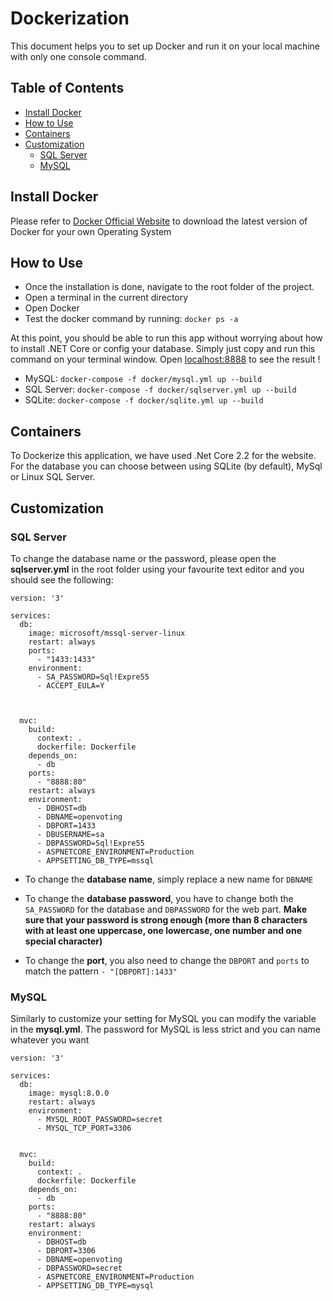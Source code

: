 # Dockerization
This document helps you to set up Docker and run it on your local machine with only one console command.

## Table of Contents
- [Install Docker](#install-docker)
- [How to Use](#how-to-use)
- [Containers](#containers)
- [Customization](#customization)
  - [SQL Server](#sql-server)
  - [MySQL](#mysql)


## Install Docker
Please refer to [Docker Official Website](https://www.docker.com/) to download the latest version of Docker for your own Operating System

## How to Use
- Once the installation is done, navigate to the root folder of the project.
- Open a terminal in the current directory
- Open Docker
- Test the docker command by running: ``` docker ps -a ```

At this point, you should be able to run this app without worrying about how to install .NET Core or config your database. Simply just copy and run this command on your terminal window. Open [localhost:8888](http:localhost:8888) to see the result !

- MySQL: ```docker-compose -f docker/mysql.yml up --build```
- SQL Server: ```docker-compose -f docker/sqlserver.yml up --build```
- SQLite: ```docker-compose -f docker/sqlite.yml up --build```

## Containers
To Dockerize this application, we have used .Net Core 2.2 for the website. For the database you can choose between using SQLite (by default), MySql or Linux SQL Server.


## Customization

### SQL Server
To change the database name or the password, please open the **sqlserver.yml** in the root folder using your favourite text editor and you should see the following:


```
version: '3'

services:
  db:
    image: microsoft/mssql-server-linux
    restart: always
    ports:
      - "1433:1433"
    environment:
      - SA_PASSWORD=Sql!Expre55
      - ACCEPT_EULA=Y



  mvc:
    build:
      context: .
      dockerfile: Dockerfile
    depends_on:
      - db
    ports:
      - "8888:80"
    restart: always
    environment:
      - DBHOST=db
      - DBNAME=openvoting
      - DBPORT=1433
      - DBUSERNAME=sa
      - DBPASSWORD=Sql!Expre55
      - ASPNETCORE_ENVIRONMENT=Production
      - APPSETTING_DB_TYPE=mssql

```

* To change the **database name**, simply replace a new name for ```DBNAME```

* To change the **database password**, you have to change both the ```SA_PASSWORD``` for the database and ```DBPASSWORD``` for the web part. **Make sure that your password is strong enough (more than 8 characters with at least one uppercase, one lowercase, one number and one special character)**

* To change the **port**, you also need to change the ```DBPORT``` and ```ports``` to match the pattern ```- "[DBPORT]:1433"```

### MySQL
Similarly to customize your setting for MySQL you can modify the variable in the **mysql.yml**. The password for MySQL is less strict and you can name whatever you want
```
version: '3'

services:
  db:
    image: mysql:8.0.0
    restart: always
    environment:
      - MYSQL_ROOT_PASSWORD=secret
      - MYSQL_TCP_PORT=3306


  mvc:
    build:
      context: .
      dockerfile: Dockerfile
    depends_on:
      - db
    ports:
      - "8888:80"
    restart: always
    environment:
      - DBHOST=db
      - DBPORT=3306
      - DBNAME=openvoting
      - DBPASSWORD=secret
      - ASPNETCORE_ENVIRONMENT=Production
      - APPSETTING_DB_TYPE=mysql
```

